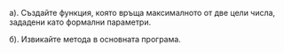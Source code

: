 а). Създайте функция, която връща максималното от две цели числа, зададени като формални параметри.

б). Извикайте метода в основната програма.